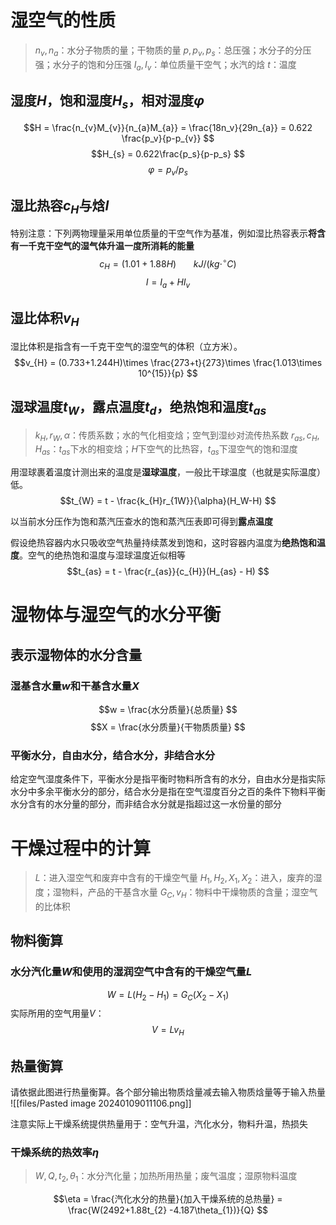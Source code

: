 # 湿空气的性质
>$n_v,n_a$：水分子物质的量；干物质的量
$p,p_v,p_s$：总压强；水分子的分压强；水分子的饱和分压强
$I_a,I_v$：单位质量干空气；水汽的焓
$t$：温度

## 湿度$H$，饱和湿度$H_{s}$，相对湿度$\varphi$
$$H = \frac{n_{v}M_{v}}{n_{a}M_{a}} = \frac{18n_v}{29n_{a}}  = 0.622 \frac{p_v}{p-p_{v}} $$
$$H_{s} = 0.622\frac{p_s}{p-p_s} $$
$$\varphi = p_{v}/p_s$$


## 湿比热容$c_H$与焓$I$
特别注意：下列两物理量采用单位质量的干空气作为基准，例如湿比热容表示**将含有一千克干空气的湿气体升温一度所消耗的能量**
$$c_{H} = (1.01+1.88H)\ \ \ \ \ \ \  kJ/(kg\cdot ^{\circ}C )$$
$$I = I_{a} + HI_{v}$$
## 湿比体积$v_H$
湿比体积是指含有一千克干空气的湿空气的体积（立方米）。
$$v_{H} = (0.733+1.244H)\times \frac{273+t}{273}\times \frac{1.013\times 10^{15}}{p}  $$
## 湿球温度$t_{W}$，露点温度$t_{d}$，绝热饱和温度$t_{as}$
>$k_H,r_W,\alpha$：传质系数；水的气化相变焓；空气到湿纱对流传热系数
>$r_{as},c_{H},H_{as}$：$t_{as}$下水的相变焓；$H$下空气的比热容，$t_{as}$下湿空气的饱和湿度

用湿球裹着温度计测出来的温度是**湿球温度**，一般比干球温度（也就是实际温度）低。
$$t_{W} = t - \frac{k_{H}r_{1W}}{\alpha}(H_W-H) $$


以当前水分压作为饱和蒸汽压查水的饱和蒸汽压表即可得到**露点温度**

假设绝热容器内水只吸收空气热量持续蒸发到饱和，这时容器内温度为**绝热饱和温度**。空气的绝热饱和温度与湿球温度近似相等
$$t_{as} = t - \frac{r_{as}}{c_{H}}(H_{as} - H) $$


# 湿物体与湿空气的水分平衡

## 表示湿物体的水分含量
### 湿基含水量$w$和干基含水量$X$
$$w = \frac{水分质量}{总质量} $$
$$X = \frac{水分质量}{干物质质量} $$
### 平衡水分，自由水分，结合水分，非结合水分
给定空气湿度条件下，平衡水分是指平衡时物料所含有的水分，自由水分是指实际水分中多余平衡水分的部分，结合水分是指在空气湿度百分之百的条件下物料平衡水分含有的水分量的部分，而非结合水分就是指超过这一水份量的部分

# 干燥过程中的计算

>$L$：进入湿空气和废弃中含有的干燥空气量
>$H_{1},H_{2},X_{1},X_{2}$：进入，废弃的湿度；湿物料，产品的干基含水量
>$G_{C},v_{H}$：物料中干燥物质的含量；湿空气的比体积
## 物料衡算
### 水分汽化量$W$和使用的湿润空气中含有的干燥空气量$L$
$$W = L(H_{2}- H_{1}) = G_{C}(X_{2}-X_{1})$$
实际所用的空气用量$V$：
$$V  = Lv_{H}$$
## 热量衡算
请依据此图进行热量衡算。各个部分输出物质焓量减去输入物质焓量等于输入热量
![[files/Pasted image 20240109011106.png]]

注意实际上干燥系统提供热量用于：空气升温，汽化水分，物料升温，热损失

### 干燥系统的热效率$\eta$
>$W,Q,t_{2},\theta_{1}$：水分汽化量；加热所用热量；废气温度；湿原物料温度


$$\eta = \frac{汽化水分的热量}{加入干燥系统的总热量} = \frac{W(2492+1.88t_{2} -4.187\theta_{1})}{Q} $$


